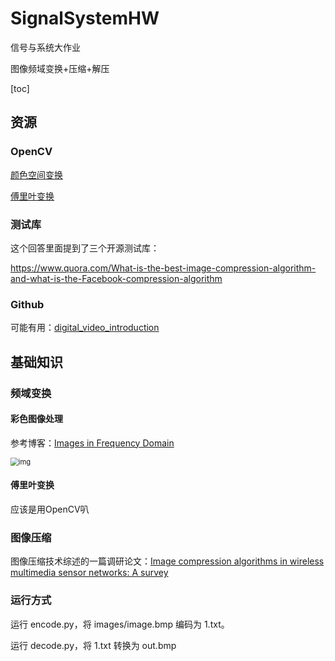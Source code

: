 # SignalSystemHW
信号与系统大作业

图像频域变换+压缩+解压

[toc]

## 资源

### OpenCV

[颜色空间变换](https://docs.opencv.org/4.x/df/d9d/tutorial_py_colorspaces.html)

[傅里叶变换](https://docs.opencv.org/4.x/de/dbc/tutorial_py_fourier_transform.html)

### 测试库

这个回答里面提到了三个开源测试库：

https://www.quora.com/What-is-the-best-image-compression-algorithm-and-what-is-the-Facebook-compression-algorithm

### Github

可能有用：[digital_video_introduction](https://github.com/leandromoreira/digital_video_introduction)



## 基础知识

### 频域变换

#### 彩色图像处理

参考博客：[Images in Frequency Domain](https://sbme-tutorials.github.io/2018/cv/notes/3_week3.html#color-image-processing-block-diagram)

<img src="https://sbme-tutorials.github.io/2018/cv/images/block_diagram.png" alt="img" style="zoom:80%;" />

#### 傅里叶变换

应该是用OpenCV叭

### 图像压缩

图像压缩技术综述的一篇调研论文：[Image compression algorithms in wireless multimedia sensor networks: A survey](https://www.sciencedirect.com/science/article/pii/S2090447914001567)

### 运行方式

运行 encode.py，将 images/image.bmp 编码为 1.txt。

运行 decode.py，将 1.txt 转换为 out.bmp
